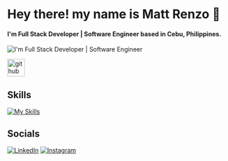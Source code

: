 # Hey there! my name is Matt Renzo 👋

#### I'm Full Stack Developer | Software Engineer based in Cebu, Philippines.
![I'm Full Stack Developer | Software Engineer](https://arturssmirnovs.github.io/github-profile-readme-generator/images/banner.png)


[<img src='https://cdn.jsdelivr.net/npm/simple-icons@3.0.1/icons/github.svg' alt='github' height='40'>](https://github.com/oznerta)  
## Skills

[![My Skills](https://skillicons.dev/icons?i=js,html,css,react,bootstrap,java,spring,sql)](https://skillicons.dev)

## Socials

[![LinkedIn](https://img.shields.io/badge/LinkedIn-0077B5?style=for-the-badge&logo=linkedin&logoColor=white)](https://www.linkedin.com/in/matt-renzo-cabagnot-baring-05ba1628a/)
[![Instagram](https://img.shields.io/badge/Instagram-E4405F?style=for-the-badge&logo=instagram&logoColor=white)](https://www.instagram.com/mtroctbg/)



